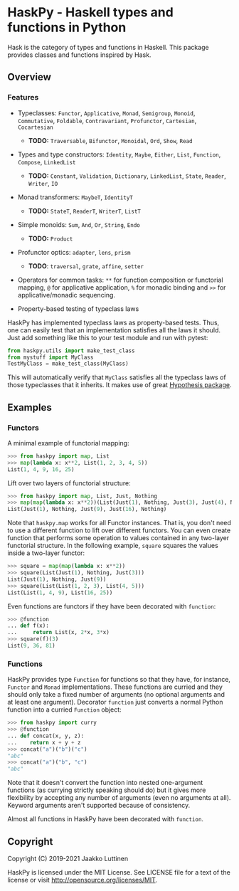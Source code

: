 # HaskPy - Haskell types and functions in Python

Hask is the category of types and functions in Haskell. This package provides
classes and functions inspired by Hask.


## Overview

### Features

- Typeclasses: `Functor`, `Applicative`, `Monad`, `Semigroup`, `Monoid`,
  `Commutative`, `Foldable`, `Contravariant`, `Profunctor`, `Cartesian`,
  `Cocartesian`

  - **TODO:** `Traversable`, `Bifunctor`, `Monoidal`, `Ord`, `Show`, `Read`

- Types and type constructors: `Identity`, `Maybe`, `Either`, `List`,
  `Function`, `Compose`, `LinkedList`

  - **TODO:** `Constant`, `Validation`, `Dictionary`, `LinkedList`,
    `State`, `Reader`, `Writer`, `IO`

- Monad transformers: `MaybeT`, `IdentityT`

  - **TODO:** `StateT`, `ReaderT`, `WriterT`, `ListT`

- Simple monoids: `Sum`, `And`, `Or`, `String`, `Endo`

  - **TODO:** `Product`

- Profunctor optics: `adapter`, `lens`, `prism`

  - **TODO**: `traversal`, `grate`, `affine`, `setter`

- Operators for common tasks: ``**`` for function composition or functorial
  mapping, ``@`` for applicative application, ``%`` for monadic binding and
  ``>>`` for applicative/monadic sequencing.

- Property-based testing of typeclass laws

HaskPy has implemented typeclass laws as property-based tests. Thus, one can
easily test that an implementation satisfies all the laws it should. Just add
something like this to your test module and run with pytest:

```python
from haskpy.utils import make_test_class
from mystuff import MyClass
TestMyClass = make_test_class(MyClass)
```

This will automatically verify that `MyClass` satisfies all the typeclass laws
of those typeclasses that it inherits. It makes use of great [Hypothesis
package](https://hypothesis.readthedocs.io/en/latest/).


## Examples

### Functors

A minimal example of functorial mapping:

```python
>>> from haskpy import map, List
>>> map(lambda x: x**2, List(1, 2, 3, 4, 5))
List(1, 4, 9, 16, 25)
```

Lift over two layers of functorial structure:

```python
>>> from haskpy import map, List, Just, Nothing
>>> map(map(lambda x: x**2))(List(Just(1), Nothing, Just(3), Just(4), Nothing))
List(Just(1), Nothing, Just(9), Just(16), Nothing)
```

Note that `haskpy.map` works for all Functor instances. That is, you don't need
to use a different function to lift over different functors. You can even create
function that performs some operation to values contained in any two-layer
functorial structure. In the following example, `square` squares the values
inside a two-layer functor:

```python
>>> square = map(map(lambda x: x**2))
>>> square(List(Just(1), Nothing, Just(3)))
List(Just(1), Nothing, Just(9))
>>> square(List(List(1, 2, 3), List(4, 5)))
List(List(1, 4, 9), List(16, 25))
```

Even functions are functors if they have been decorated with `function`:

```python
>>> @function
... def f(x):
...     return List(x, 2*x, 3*x)
>>> square(f)(3)
List(9, 36, 81)
```

### Functions

HaskPy provides type `Function` for functions so that they have, for instance,
`Functor` and `Monad` implementations. These functions are curried and they
should only take a fixed number of arguments (no optional arguments and at least
one argument). Decorator `function` just converts a normal Python function into
a curried `Function` object:

```python
>>> from haskpy import curry
>>> @function
... def concat(x, y, z):
...    return x + y + z
>>> concat("a")("b")("c")
"abc"
>>> concat("a")("b", "c")
"abc"
```

Note that it doesn't convert the function into nested one-argument functions (as
currying strictly speaking should do) but it gives more flexibility by accepting
any number of arguments (even no arguments at all). Keyword arguments aren't
supported because of consistency.

Almost all functions in HaskPy have been decorated with `function`.


## Copyright

Copyright (C) 2019-2021 Jaakko Luttinen

HaskPy is licensed under the MIT License. See LICENSE file for a text of the
license or visit http://opensource.org/licenses/MIT.
